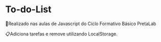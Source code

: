 # To-do-List
🔴Realizado nas aulas de Javascript do Ciclo Formativo Básico PretaLab


📋Adiciona tarefas e remove utilizando LocalStorage.
